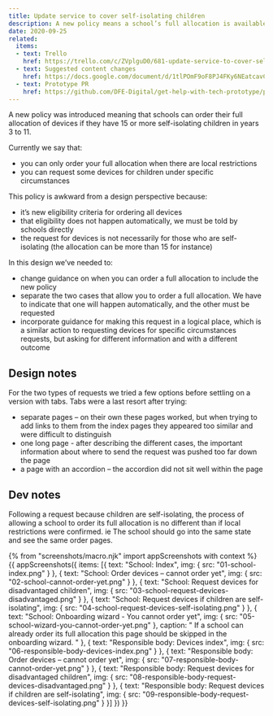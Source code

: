 ```yaml
---
title: Update service to cover self-isolating children
description: A new policy means a school’s full allocation is available when 15 children are self-isolating
date: 2020-09-25
related:
  items:
  - text: Trello
    href: https://trello.com/c/ZVplguD0/681-update-service-to-cover-self-isolating-children
  - text: Suggested content changes
    href: https://docs.google.com/document/d/1tlPOmF9oF8PJ4FKy6NEatcavC-2Koe9305EvzKQ_eKA/
  - text: Prototype PR
    href: https://github.com/DFE-Digital/get-help-with-tech-prototype/pull/19
---
```


A new policy was introduced meaning that schools can order their full allocation of devices if they have 15 or more self-isolating children in years 3 to 11.

Currently we say that:
- you can only order your full allocation when there are local restrictions
- you can request some devices for children under specific circumstances

This policy is awkward from a design perspective because:
- it’s new eligibility criteria for ordering all devices
- that eligibility does not happen automatically, we must be told by schools directly
- the request for devices is not necessarily for those who are self-isolating (the allocation can be more than 15 for instance)

In this design we’ve needed to:
- change guidance on when you can order a full allocation to include the new policy
- separate the two cases that allow you to order a full allocation. We have to indicate that one will happen automatically, and the other must be requested
- incorporate guidance for making this request in a logical place, which is a similar action to requesting devices for specific circumstances requests, but asking for different information and with a different outcome

## Design notes

For the two types of requests we tried a few options before settling on a version with tabs. Tabs were a last resort after trying:
- separate pages – on their own these pages worked, but when trying to add links to them from the index pages they appeared too similar and were difficult to distinguish
- one long page - after describing the different cases, the important information about where to send the request was pushed too far down the page
- a page with an accordion – the accordion did not sit well within the page

## Dev notes

Following a request because children are self-isolating, the process of allowing a school to order its full allocation is no different than if local restrictions were confirmed. ie The school should go into the same state and see the same order pages.

{% from "screenshots/macro.njk" import appScreenshots with context %}
{{ appScreenshots({
  items: [{
      text: "School: Index",
      img: { src: "01-school-index.png" }
    }, {
      text: "School: Order devices – cannot order yet",
      img: { src: "02-school-cannot-order-yet.png" }
    }, {
      text: "School: Request devices for disadvantaged children",
      img: { src: "03-school-request-devices-disadvantaged.png" }
    }, {
      text: "School: Request devices if children are self-isolating",
      img: { src: "04-school-request-devices-self-isolating.png" }
    }, {
      text: "School: Onboarding wizard - You cannot order yet",
      img: { src: "05-school-wizard-you-cannot-order-yet.png" },
      caption: "
If a school can already order its full allocation this page should be skipped in the onboarding wizard.
      "
    }, {
      text: "Responsible body: Devices index",
      img: { src: "06-responsible-body-devices-index.png" }
    }, {
      text: "Responsible body: Order devices – cannot order yet",
      img: { src: "07-responsible-body-cannot-order-yet.png" }
    }, {
      text: "Responsible body: Request devices for disadvantaged children",
      img: { src: "08-responsible-body-request-devices-disadvantaged.png" }
    }, {
      text: "Responsible body: Request devices if children are self-isolating",
      img: { src: "09-responsible-body-request-devices-self-isolating.png" }
    }]
}) }}
